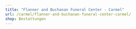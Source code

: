 ```yaml
---
title: "Flanner and Buchanan Funeral Center - Carmel"
url: /carmel/flanner-and-buchanan-funeral-center-carmel/
shop: Bestattungen
---
```


